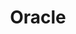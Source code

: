 ---
blog: https://blogs.oracle.com/
facebook: https://www.facebook.com/Oracle/
googleplus: https://plus.google.com/115607918987921226255
instagram: http://instagram.com/oracle
linkedin: https://www.linkedin.com/company/oracle
logohandle: oracle
sort: oracle
title: Oracle
twitter: oracle
website: https://www.oracle.com/
wikipedia: https://en.wikipedia.org/wiki/Oracle_Corporation
youtube: http://www.youtube.com/oracle/
---